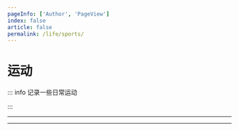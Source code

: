 ```yaml
---
pageInfo: ['Author', 'PageView']
index: false
article: false
permalink: /life/sports/
---
```


# 运动

::: info 记录一些日常运动

:::

---

<Catalog base='/life/sports/' />

---

